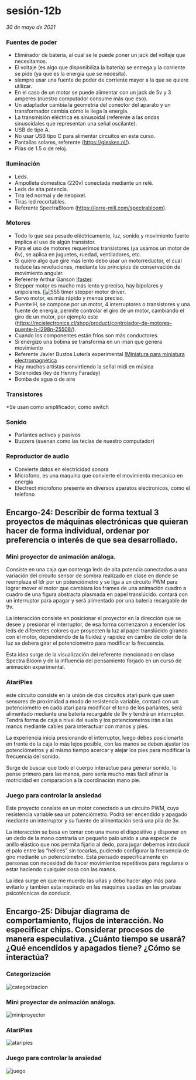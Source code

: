 # sesión-12b

*30 de mayo de 2021*

### Fuentes de poder

* Eliminador de batería, al cual se le puede poner un jack del voltaje que necesitamos.
* El voltaje (es algo que disponibiliza la batería) se entrega y  la corriente se pide (ya que es la energía que se necesita).
* siempre usar una fuente de poder de corriente mayor a la que se quiere utilizar.
* En el caso de un motor se puede alimentar con un jack de 5v y 3 amperes (nuestro computador consume más que eso).
* Un adaptador cambia la geometría del conector del aparato y un transformador cambia cómo le llega la energía.
* La transmisión eléctrica es sinusoidal (referente a las ondas sinusoidales que representan una señal oscilante).
* USB de tipo A. 
* No usar  USB tipo C para alimentar circuitos en este curso.
* Pantallas solares, referente (https://gieskes.nl/).
* Pilas de 1.5 o de reloj.

### Iluminación

* Leds.
* Ampolleta domestica (220v) conectada mediante un relé.
* Leds de alta potencia.
* Tira led normal y de neopixel.
* Tiras led recortables.
* Referente SpectraBloom (https://lorre-mill.com/spectrabloom).
  
### Motores

* Todo lo que sea pesado eléctricamente, luz, sonido y movimiento fuerte implica el uso de algún transistor.
* Para el uso de motores requerimos transistores (ya usamos un motor de 6v), se aplica en juguetes, ruedad, ventiladores, etc.
* Si quiero algo que gire más lento debo usar un motorreductor, el cual reduce las revoluciones, mediante los principios de conservación de movimiento angular.
* Referente Arthur Ganson [!faster](https://www.youtube.com/watch?v=JJvK47ncVjU).
* Stepper motor es mucho más lento y preciso, hay bipolares y unipolares.
  [![555 timer stepper motor driver](https://www.youtube.com/watch?v=Vc2XRVJ9n1o).
* Servo motor, es más rápido y menos preciso.
* Puente H, se compone por un motor, 4 interruptores o transistores y una fuente de energía, permite controlar el giro de un motor, cambiando el giro de un motor, por ejemplo este (https://mcielectronics.cl/shop/product/controlador-de-motores-puente-h-l298n-25508/).
* Cuando los componentes están fríos son más conductores.
* Si energizo una bobina se transforma en un imán que genera movimiento
* Referente Javier Bustos Lutería experimental [!Miniatura para miniatura electromagnética](https://www.youtube.com/watch?v=70w5TIubMik)
* Hay muchos artistas convirtiendo la señal midi en música
* Solenoides (ley de Henrry Faraday)
* Bomba de agua o de aire

### Transistores

*Se usan como amplificador, como switch

### Sonido

* Parlantes activos y pasivos
* Buzzers (suenan como las teclas de nuestro computador)

### Reproductor de audio

* Convierte datos en electricidad sonora
* Microfono, es una maquina que convierte el movimiento mecanico en energía
* Electrect microfono presente en diversos aparatos electronicos, como el telefono
  

## Encargo-24: Describir de forma textual 3 proyectos de máquinas electrónicas que quieran hacer de forma individual, ordenar por preferencia o interés de que sea desarrollado.

### Mini proyector de animación análoga.

Consiste en una caja que contenga leds de alta potencia conectados a una variación del circuito sensor de sombra realizado en clase en donde se reemplaza el ldr por un potenciómetro y se liga a un circuito PWM para lograr mover el motor que cambiara los frames de una animación cuadro a cuadro de una figura abstracta plasmada en papel translúcido. contará con un interruptor para apagar y será alimentado por una batería recargable de 9v.

La interacción consiste en posicionar el proyector en la dirección que se desee y presionar el interruptor, de esa forma comenzaron a encender los leds de diferentes colores que proyecten la luz al papel translúcido girando con el motor, dependiendo de la fluidez y rapidez en cambio de color de la luz se debera girar el potenciometro para modificar la frecuencia.

Esta idea surge de la visualización del referente mencionado en clase Spectra Bloom y de la influencia del pensamiento forjado en un curso de animación experimental.


### AtariPies

este circuito consiste en la unión de dos circuitos atari punk que usen sensores de proximidad a modo de resistencia variable, contará con un potenciómetro en cada atari para modificar el tono de los parlantes, será alimentado mediante una batería recargable de 9v y tendrá un interruptor. Tendrá forma de caja a nivel del suelo y los potenciometros irán a las manos mediante cables para interactuar con manos y pies.
 
La experiencia inicia presionando el interruptor, luego debes posicionarte en frente de la caja lo más lejos posible, con las manos se deben ajustar los potenciómetros y al mismo tiempo acercar y alejar los pies para modificar la frecuencia del sonido.

Surge de buscar que todo el cuerpo interactue para generar sonido, lo pense primero para las manos, pero sería mucho más fácil afinar la motricidad en comparacion a la coordinación mano pie.


### Juego para controlar la ansiedad

Este proyecto consiste en un motor conectado a un circuito PWM, cuya resistencia variable sea un potenciómetro. Podrá ser encendido y apagado mediante un interruptor y su fuente de alimentación será una pila de 3v.

La interacción se basa en tomar con una mano el dispositivo y disponer en un dedo de la mano contraria un pequeño palo unido a una especie de anillo elástico que nos permita fijarlo al dedo, para jugar debemos introducir el palo entre las “hélices” sin tocarlas, pudiendo configurar la frecuencia de giro mediante un potenciómetro. Está pensado específicamente en personas con necesidad de hacer movimientos repetitivos para regularse o estar haciendo cualquier cosa con las manos. 

La idea surge en que me muerdo las uñas y debo hacer algo más para evitarlo y tambien esta inspirado en las máquinas usadas en las pruebas psicotécnicas de conducir.


## Encargo-25: Dibujar diagrama de comportamiento, flujos de interacción. No especificar chips. Considerar procesos de manera especulativa. ¿Cuánto tiempo se usará? ¿Qué encendidos y apagados tiene? ¿Cómo se interactúa?

### Categorización
![categorizacion](https://github.com/AlanisMria/dis8644-2025-1/blob/main/27-AlanisMria/sesion-12b/archivos/categorizacion.png)

### Mini proyector de animación análoga.
![miniproyector](https://github.com/AlanisMria/dis8644-2025-1/blob/main/27-AlanisMria/sesion-12b/archivos/Mini%20proyector.png)

### AtariPies
![ataripies](https://github.com/AlanisMria/dis8644-2025-1/blob/main/27-AlanisMria/sesion-12b/archivos/atari%20pies.png)

### Juego para controlar la ansiedad
![juego](https://github.com/AlanisMria/dis8644-2025-1/blob/main/27-AlanisMria/sesion-12b/archivos/juego.png)




   
